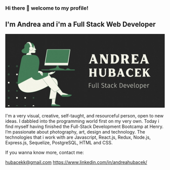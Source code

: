 ### Hi there 👋 welcome to my profile!

## I'm Andrea and i'm a Full Stack Web Developer


![img](/images/andreahubacek.jpeg)

I'm a very visual, creative, self-taught, and resourceful person, open to new ideas.
I dabbled into the programming world first on my very own. Today i find myself having finished the Full-Stack Development Bootcamp at Henry.
I’m passionate about photography, art, design and technology.
The technologies that i work with are Javascript, React.js, Redux, Node.js, Express.js, Sequelize, PostgreSQL, HTML and CSS.


If you wanna know more, contact me:

hubacekk@gmail.com
https://www.linkedin.com/in/andreahubacek/
